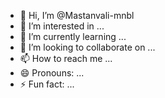 - 👋 Hi, I’m @Mastanvali-mnbl
- 👀 I’m interested in ...
- 🌱 I’m currently learning ...
- 💞️ I’m looking to collaborate on ...
- 📫 How to reach me ...
- 😄 Pronouns: ...
- ⚡ Fun fact: ...

<!---
Mastanvali-mnbl/Mastanvali-mnbl is a ✨ special ✨ repository because its `README.md` (this file) appears on your GitHub profile.
You can click the Preview link to take a look at your changes.
--->
